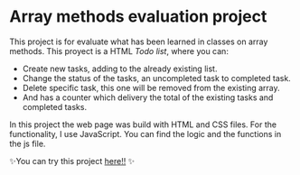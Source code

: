 # Array methods evaluation project 

This project is for evaluate what has been learned in classes on array methods. This proyect is a HTML *Todo list*, where you can:  
* Create new tasks, adding to the already existing list.  
* Change the status of the tasks, an uncompleted task to completed task.  
* Delete specific task, this one will be removed from the existing array.  
* And has a counter which delivery the total of the existing tasks and completed tasks.  

In this project the web page was build with HTML and CSS files. For the functionality, I use JavaScript. You can find the logic and the functions in the js file.

✨You can try this project [here!!](https://consuang.github.io/desafio-metodos-arreglos/) ✨
